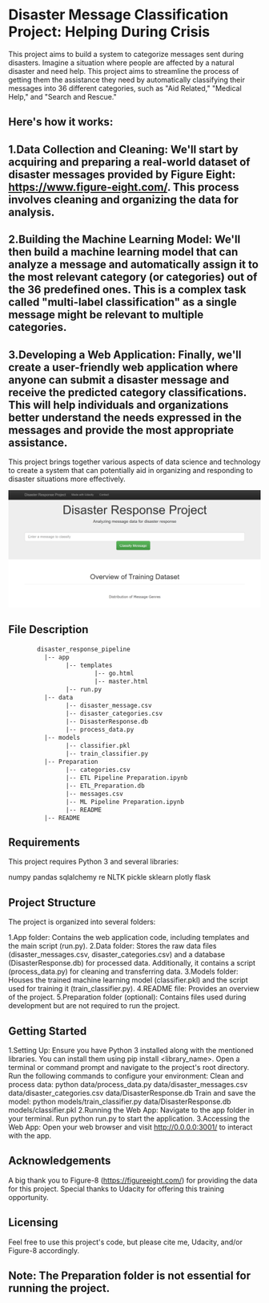 # Disaster Message Classification Project: Helping During Crisis

This project aims to build a system to categorize messages sent during disasters. Imagine a situation where people are affected by a natural disaster and need help. This project aims to streamline the process of getting them the assistance they need by automatically classifying their messages into 36 different categories, such as "Aid Related," "Medical Help," and "Search and Rescue."

## Here's how it works:

## 1.Data Collection and Cleaning: We'll start by acquiring and preparing a real-world dataset of disaster messages provided by Figure Eight: https://www.figure-eight.com/. This process involves cleaning and organizing the data for analysis.

## 2.Building the Machine Learning Model: We'll then build a machine learning model that can analyze a message and automatically assign it to the most relevant category (or categories) out of the 36 predefined ones. This is a complex task called "multi-label classification" as a single message might be relevant to multiple categories.

## 3.Developing a Web Application: Finally, we'll create a user-friendly web application where anyone can submit a disaster message and receive the predicted category classifications. This will help individuals and organizations better understand the needs expressed in the messages and provide the most appropriate assistance.

This project brings together various aspects of data science and technology to create a system that can potentially aid in organizing and responding to disaster situations more effectively.

![Screenshot of Web App](WebApp.PNG)

## File Description
~~~~~~~
        disaster_response_pipeline
          |-- app
                |-- templates
                        |-- go.html
                        |-- master.html
                |-- run.py
          |-- data
                |-- disaster_message.csv
                |-- disaster_categories.csv
                |-- DisasterResponse.db
                |-- process_data.py
          |-- models
                |-- classifier.pkl
                |-- train_classifier.py
          |-- Preparation
                |-- categories.csv
                |-- ETL Pipeline Preparation.ipynb
                |-- ETL_Preparation.db
                |-- messages.csv
                |-- ML Pipeline Preparation.ipynb
                |-- README
          |-- README
~~~~~~~
## Requirements
This project requires Python 3 and several libraries:

numpy
pandas
sqlalchemy
re
NLTK
pickle
sklearn
plotly
flask

## Project Structure
The project is organized into several folders:

1.App folder: Contains the web application code, including templates and the main script (run.py).
2.Data folder: Stores the raw data files (disaster_messages.csv, disaster_categories.csv) and a database (DisasterResponse.db) for processed data. Additionally, it contains a script (process_data.py) for cleaning and transferring data.
3.Models folder: Houses the trained machine learning model (classifier.pkl) and the script used for training it (train_classifier.py).
4.README file: Provides an overview of the project.
5.Preparation folder (optional): Contains files used during development but are not required to run the project.

## Getting Started

1.Setting Up:
    Ensure you have Python 3 installed along with the mentioned libraries. You can install them using pip install <library_name>.
    Open a terminal or command prompt and navigate to the project's root directory.
    Run the following commands to configure your environment:
        Clean and process data: python data/process_data.py data/disaster_messages.csv data/disaster_categories.csv data/DisasterResponse.db
        Train and save the model: python models/train_classifier.py data/DisasterResponse.db models/classifier.pkl
2.Running the Web App:
    Navigate to the app folder in your terminal.
    Run python run.py to start the application.
3.Accessing the Web App:
    Open your web browser and visit http://0.0.0.0:3001/ to interact with the app.

## Acknowledgements
A big thank you to Figure-8 (https://figureeight.com/) for providing the data for this project.
Special thanks to Udacity for offering this training opportunity.

## Licensing
Feel free to use this project's code, but please cite me, Udacity, and/or Figure-8 accordingly.

## Note: The Preparation folder is not essential for running the project.